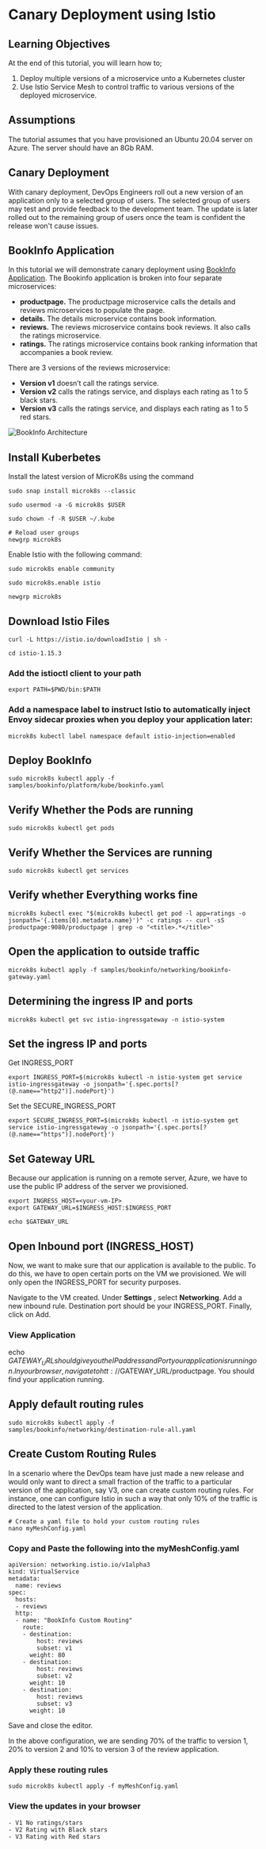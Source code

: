 # Canary Deployment using Istio

## Learning Objectives
At the end of this tutorial, you will learn how to;
1. Deploy multiple versions of a microservice unto a Kubernetes cluster
2. Use Istio Service Mesh to control traffic to various versions of the deployed microservice.

## Assumptions
The tutorial assumes that you have provisioned an Ubuntu 20.04 server on Azure.
The server should have an 8Gb RAM.

## Canary Deployment
With canary deployment, DevOps Engineers roll out a new version of an application only to a selected group of users.
The selected group of users may test and provide feedback to the development team. The update is later rolled out to the remaining 
group of users once the team is confident the release won't cause issues.

## BookInfo Application
In this tutorial we will demonstrate canary deployment using [BookInfo Application](https://istio.io/latest/docs/examples/bookinfo/).
The Bookinfo application is broken into four separate microservices:

* **productpage.** The productpage microservice calls the details and reviews microservices to populate the page.
* **details.** The details microservice contains book information.
* **reviews.** The reviews microservice contains book reviews. It also calls the ratings microservice.
* **ratings.** The ratings microservice contains book ranking information that accompanies a book review.


There are 3 versions of the reviews microservice:

* **Version v1** doesn’t call the ratings service.
* **Version v2** calls the ratings service, and displays each rating as 1 to 5 black stars.
* **Version v3** calls the ratings service, and displays each rating as 1 to 5 red stars.

![BookInfo Architecture](https://istio.io/latest/docs/examples/bookinfo/noistio.svg)

## Install Kuberbetes
Install the latest version of MicroK8s using the command

    sudo snap install microk8s --classic
    
    sudo usermod -a -G microk8s $USER
	
	sudo chown -f -R $USER ~/.kube
    
    # Reload user groups
    newgrp microk8s

Enable Istio with the following command:
    
    sudo microk8s enable community
    
    sudo microk8s.enable istio
    
    newgrp microk8s
## Download Istio Files
    
    curl -L https://istio.io/downloadIstio | sh -

    cd istio-1.15.3

### Add the istioctl client to your path 
    
    export PATH=$PWD/bin:$PATH
    
### Add a namespace label to instruct Istio to automatically inject Envoy sidecar proxies when you deploy your application later:    
    
    microk8s kubectl label namespace default istio-injection=enabled
    
## Deploy BookInfo
    
    sudo microk8s kubectl apply -f samples/bookinfo/platform/kube/bookinfo.yaml
    
## Verify Whether the Pods are running
    
    sudo microk8s kubectl get pods

## Verify Whether the Services are running
    
    sudo microk8s kubectl get services
 
    
## Verify whether Everything works fine
	microk8s kubectl exec "$(microk8s kubectl get pod -l app=ratings -o jsonpath='{.items[0].metadata.name}')" -c ratings -- curl -sS productpage:9080/productpage | grep -o "<title>.*</title>"
<title>Simple Bookstore App</title>


## Open the application to outside traffic
	
	microk8s kubectl apply -f samples/bookinfo/networking/bookinfo-gateway.yaml

## Determining the ingress IP and ports

	microk8s kubectl get svc istio-ingressgateway -n istio-system
	

## Set the ingress IP and ports

Get INGRESS_PORT

	export INGRESS_PORT=$(microk8s kubectl -n istio-system get service istio-ingressgateway -o jsonpath='{.spec.ports[?(@.name=="http2")].nodePort}')

Set the SECURE_INGRESS_PORT

	export SECURE_INGRESS_PORT=$(microk8s kubectl -n istio-system get service istio-ingressgateway -o jsonpath='{.spec.ports[?(@.name=="https")].nodePort}')



## Set Gateway URL
Because our application is running on a remote server, Azure, we have to use the public IP address of the server we provisioned.
	
	export INGRESS_HOST=<your-vm-IP>
	export GATEWAY_URL=$INGRESS_HOST:$INGRESS_PORT
	
	echo $GATEWAY_URL

## Open Inbound port (INGRESS_HOST)
Now, we want to make sure that our application is available to the public. To do this, we have to open certain ports on the VM we provisioned.
We will only open the INGRESS_PORT for security purposes.

Navigate to the VM created. Under **Settings** , select **Networking**.
Add a new inbound rule. Destination port should be your INGRESS_PORT. Finally, click on Add.

### View Application
echo $GATEWAY_URL should give you the IP address and Port your application is running on.
In your browser, navigate to htt://$GATEWAY_URL/productpage. You should find your application running.

## Apply default routing rules

	sudo microk8s kubectl apply -f samples/bookinfo/networking/destination-rule-all.yaml
	
## Create Custom Routing Rules
In a scenario where the DevOps team have just made a new release and would only want to direct a small fraction of the traffic to a particular version of the application, say V3, one can create custom routing rules. For instance, one can configure Istio in such a way that only 10% of the traffic is directed to the latest version of the application.


	# Create a yaml file to hold your custom routing rules
	nano myMeshConfig.yaml

### Copy and Paste the following into the myMeshConfig.yaml

    apiVersion: networking.istio.io/v1alpha3
    kind: VirtualService
    metadata:
      name: reviews
    spec:
      hosts:
      - reviews
      http:
      - name: "BookInfo Custom Routing"
        route:
        - destination:
            host: reviews
            subset: v1
          weight: 80
        - destination:
            host: reviews
            subset: v2
          weight: 10
        - destination:
            host: reviews
            subset: v3
          weight: 10
      



Save and close the editor.

In the above configuration, we are sending 70% of the traffic to version 1, 20% to version 2 and 10% to version 3 of the review application.

### Apply these routing rules

	sudo microk8s kubectl apply -f myMeshConfig.yaml

### View the updates in your browser

	- V1 No ratings/stars
	- V2 Rating with Black stars
	- V3 Rating with Red stars
	
